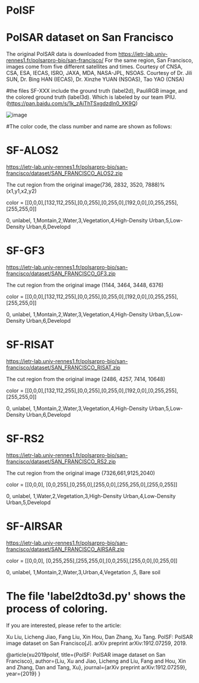 # PolSF
# PolSAR dataset on San Francisco
The original PolSAR data is downloaded from https://ietr-lab.univ-rennes1.fr/polsarpro-bio/san-francisco/
For the same region, San Francisco, images come from five different satellites and times.
Courtesy of CNSA, CSA, ESA, IECAS, ISRO, JAXA, MDA, NASA-JPL, NSOAS. 
Courtesy of Dr. Jili SUN, Dr. Bing HAN (IECAS), Dr. Xinzhe YUAN (NSOAS), Tao YAO (CNSA)

#the files SF-XXX include the ground truth (label2d), PauliRGB image, and the colored ground truth (label3d). Which is labeled by our team IPIU.(https://pan.baidu.com/s/1k_zAiThTSxgdzdln0_XK9Q)

![image](https://github.com/liuxuvip/PolSF/blob/master/PolSF.png)


#The color code, the class number and name are shown as follows:
# SF-ALOS2
 https://ietr-lab.univ-rennes1.fr/polsarpro-bio/san-francisco/dataset/SAN_FRANCISCO_ALOS2.zip

The cut region from the original image(736, 2832, 3520, 7888)% (x1,y1,x2,y2)

color = [[0,0,0],[132,112,255],[0,0,255],[0,255,0],[192,0,0],[0,255,255],[255,255,0]]

0, unlabel, 1,Montain,2,Water,3,Vegetation,4,High-Density Urban,5,Low-Density Urban,6,Developd
# SF-GF3
 https://ietr-lab.univ-rennes1.fr/polsarpro-bio/san-francisco/dataset/SAN_FRANCISCO_GF3.zip

The cut region from the original image (1144, 3464, 3448, 6376)

color = [[0,0,0],[132,112,255],[0,0,255],[0,255,0],[192,0,0],[0,255,255],[255,255,0]]

0, unlabel, 1,Montain,2,Water,3,Vegetation,4,High-Density Urban,5,Low-Density Urban,6,Developd
# SF-RISAT
 https://ietr-lab.univ-rennes1.fr/polsarpro-bio/san-francisco/dataset/SAN_FRANCISCO_RISAT.zip

The cut region from the original image (2486, 4257, 7414, 10648)

color = [[0,0,0],[132,112,255],[0,0,255],[0,255,0],[192,0,0],[0,255,255],[255,255,0]]

0, unlabel, 1,Montain,2,Water,3,Vegetation,4,High-Density Urban,5,Low-Density Urban,6,Developd

# SF-RS2
 https://ietr-lab.univ-rennes1.fr/polsarpro-bio/san-francisco/dataset/SAN_FRANCISCO_RS2.zip

The cut region from the original image (7326,661,9125,2040)

color = [[0,0,0], [0,0,255],[0,255,0],[255,0,0],[255,255,0],[255,0,255]]

0, unlabel, 1,Water,2,Vegetation,3,High-Density Urban,4,Low-Density Urban,5,Developd

# SF-AIRSAR

 https://ietr-lab.univ-rennes1.fr/polsarpro-bio/san-francisco/dataset/SAN_FRANCISCO_AIRSAR.zip

color = [[0,0,0], [0,255,255],[255,255,0],[0,0,255],[255,0,0],[0,255,0]]

0, unlabel, 1,Montain,2,Water,3,Urban,4,Vegetation ,5, Bare soil

# The file 'label2dto3d.py' shows the process of coloring.

If you are interested, please refer to the article:

Xu Liu, Licheng Jiao, Fang Liu, Xin Hou, Dan Zhang, Xu Tang. PolSF: PolSAR image dataset on San Francisco[J]. arXiv preprint arXiv:1912.07259, 2019.


@article{xu2019polsf,
  title={PolSF: PolSAR image dataset on San Francisco},
  author={Liu, Xu and Jiao, Licheng and Liu, Fang and Hou, Xin and Zhang, Dan and Tang, Xu},
  journal={arXiv preprint arXiv:1912.07259},
  year={2019}
}
